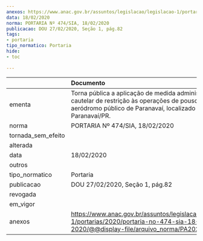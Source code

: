 ```yaml
---
anexos: https://www.anac.gov.br/assuntos/legislacao/legislacao-1/portarias/2020/portaria-no-474-sia-18-02-2020/@@display-file/arquivo_norma/PA2020-0474.pdf
data: 18/02/2020
norma: PORTARIA Nº 474/SIA, 18/02/2020
publicacao: DOU 27/02/2020, Seção 1, pág.82
tags:
- portaria
tipo_normatico: Portaria
hide: 
- toc 
 
---
```


|                    | Documento                                                                                                                                                     |
|:-------------------|:--------------------------------------------------------------------------------------------------------------------------------------------------------------|
| ementa             | Torna pública a aplicação de medida administrativa cautelar de restrição às operações de pouso no aeródromo público de Paranavaí, localizado em Paranavaí/PR. |
| norma              | PORTARIA Nº 474/SIA, 18/02/2020                                                                                                                               |
| tornada_sem_efeito |                                                                                                                                                               |
| alterada           |                                                                                                                                                               |
| data               | 18/02/2020                                                                                                                                                    |
| outros             |                                                                                                                                                               |
| tipo_normatico     | Portaria                                                                                                                                                      |
| publicacao         | DOU 27/02/2020, Seção 1, pág.82                                                                                                                               |
| revogada           |                                                                                                                                                               |
| em_vigor           |                                                                                                                                                               |
| anexos             | https://www.anac.gov.br/assuntos/legislacao/legislacao-1/portarias/2020/portaria-no-474-sia-18-02-2020/@@display-file/arquivo_norma/PA2020-0474.pdf           |